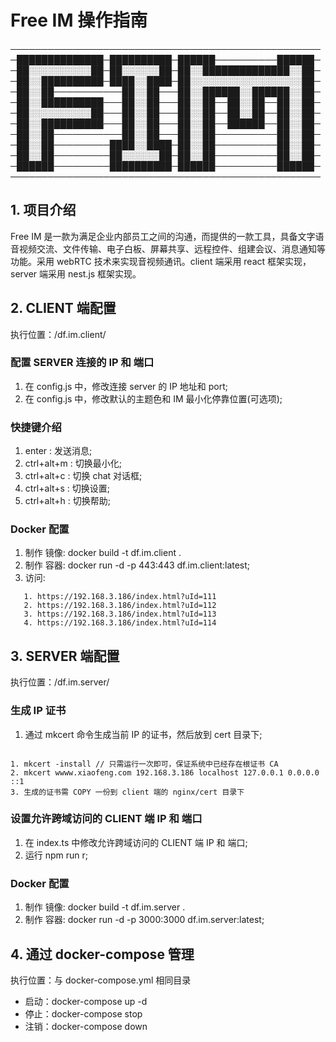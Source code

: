 # Free IM 操作指南

──────────────────────────────────────────────────
─██████████████─██████████─██████──────────██████─
─██░░░░░░░░░░██─██░░░░░░██─██░░██████████████░░██─
─██░░██████████─████░░████─██░░░░░░░░░░░░░░░░░░██─
─██░░██───────────██░░██───██░░██████░░██████░░██─
─██░░██████████───██░░██───██░░██──██░░██──██░░██─
─██░░░░░░░░░░██───██░░██───██░░██──██░░██──██░░██─
─██░░██████████───██░░██───██░░██──██████──██░░██─
─██░░██───────────██░░██───██░░██──────────██░░██─
─██░░██─────────████░░████─██░░██──────────██░░██─
─██░░██─────────██░░░░░░██─██░░██──────────██░░██─
─██████─────────██████████─██████──────────██████─
──────────────────────────────────────────────────

## 1. 项目介绍

Free IM 是一款为满足企业内部员工之间的沟通，而提供的一款工具，具备文字语音视频交流、文件传输、电子白板、屏幕共享、远程控件、组建会议、消息通知等功能。采用 webRTC 技术来实现音视频通讯。client 端采用 react 框架实现，server 端采用 nest.js 框架实现。

## 2. CLIENT 端配置

执行位置：/df.im.client/

### 配置 SERVER 连接的 IP 和 端口

1. 在 config.js 中，修改连接 server 的 IP 地址和 port;
2. 在 config.js 中，修改默认的主题色和 IM 最小化停靠位置(可选项);

### 快捷键介绍

1. enter : 发送消息;
2. ctrl+alt+m : 切换最小化;
3. ctrl+alt+c : 切换 chat 对话框;
4. ctrl+alt+s : 切换设置;
5. ctrl+alt+h : 切换帮助;

### Docker 配置

1. 制作 镜像: docker build -t df.im.client .
2. 制作 容器: docker run -d -p 443:443 df.im.client:latest;
3. 访问:

```
   1. https://192.168.3.186/index.html?uId=111
   2. https://192.168.3.186/index.html?uId=112
   3. https://192.168.3.186/index.html?uId=113
   4. https://192.168.3.186/index.html?uId=114
```

## 3. SERVER 端配置

执行位置：/df.im.server/

### 生成 IP 证书

1. 通过 mkcert 命令生成当前 IP 的证书，然后放到 cert 目录下;

```

1. mkcert -install // 只需运行一次即可，保证系统中已经存在根证书 CA
2. mkcert wwww.xiaofeng.com 192.168.3.186 localhost 127.0.0.1 0.0.0.0 ::1
3. 生成的证书需 COPY 一份到 client 端的 nginx/cert 目录下

```

### 设置允许跨域访问的 CLIENT 端 IP 和 端口

1. 在 index.ts 中修改允许跨域访问的 CLIENT 端 IP 和 端口;
2. 运行 npm run r;

### Docker 配置

1. 制作 镜像: docker build -t df.im.server .
2. 制作 容器: docker run -d -p 3000:3000 df.im.server:latest;

## 4. 通过 docker-compose 管理

执行位置：与 docker-compose.yml 相同目录

- 启动：docker-compose up -d
- 停止：docker-compose stop
- 注销：docker-compose down
